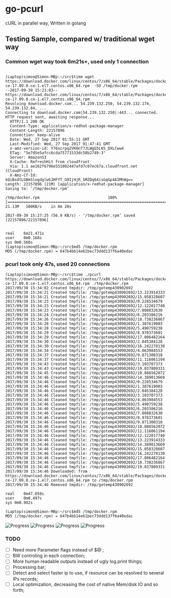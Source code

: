 # go-pcurl
cURL in parallel way, Written in golang

## Testing Sample, compared w/ traditional wget way

### Common wget way took 6m21s+, used only 1 connection

```

(Laptop)simon@Simon-MBp:~/src$time wget https://download.docker.com/linux/centos/7/x86_64/stable/Packages/docker-ce-17.09.0.ce-1.el7.centos.x86_64.rpm  -SO /tmp/docker.rpm
--2017-09-30 15:21:03--  https://download.docker.com/linux/centos/7/x86_64/stable/Packages/docker-ce-17.09.0.ce-1.el7.centos.x86_64.rpm
Resolving download.docker.com... 54.239.132.250, 54.239.132.174, 54.239.132.84, ...
Connecting to download.docker.com|54.239.132.250|:443... connected.
HTTP request sent, awaiting response...
  HTTP/1.1 200 OK
  Content-Type: application/x-redhat-package-manager
  Content-Length: 22157896
  Connection: keep-alive
  Date: Wed, 27 Sep 2017 01:55:11 GMT
  Last-Modified: Wed, 27 Sep 2017 01:47:41 GMT
  x-amz-version-id: Y76xcrpq2VKOnT7JLWgG5L65_DXLCww4
  ETag: "5e7d5e5afcc6cda75771533dc58b2749-3"
  Server: AmazonS3
  X-Cache: RefreshHit from cloudfront
  Via: 1.1 ae162f6796e551002447afd7c07ec67a.cloudfront.net (CloudFront)
  X-Amz-Cf-Id: kQiBxdtLGBmSlogdglwGJHFYT_G9IjHjR_SMZQq64isGqGp4A3MhWg==
Length: 22157896 (21M) [application/x-redhat-package-manager]
Saving to: ‘/tmp/docker.rpm’

/tmp/docker.rpm                              100%[=============================================================================================>]  21.13M   100KB/s    in 6m 20s

2017-09-30 15:27:25 (56.9 KB/s) - ‘/tmp/docker.rpm’ saved [22157896/22157896]


real	6m21.471s
user	0m0.168s
sys	0m0.560s
(Laptop)simon@Simon-MBp:~/src$md5 /tmp/docker.rpm
MD5 (/tmp/docker.rpm) = 647b4bb14e61bec73ddd137f6a40edac

```

### pcurl took only 47s,  used 20 connections

```
(Laptop)simon@Simon-MBp:~/src$time ./pcurl https://download.docker.com/linux/centos/7/x86_64/stable/Packages/docker-ce-17.09.0.ce-1.el7.centos.x86_64.rpm  /tmp/docker.rpm
2017/09/30 15:34:02 Created tmpdir: /tmp/gotemp430902692
2017/09/30 15:34:21 Created tmpfile: /tmp/gotemp430902692/13.223914333
2017/09/30 15:34:21 Created tmpfile: /tmp/gotemp430902692/15.058328607
2017/09/30 15:34:23 Created tmpfile: /tmp/gotemp430902692/0.228534679
2017/09/30 15:34:23 Created tmpfile: /tmp/gotemp430902692/12.122017740
2017/09/30 15:34:23 Created tmpfile: /tmp/gotemp430902692/7.808832630
2017/09/30 15:34:24 Created tmpfile: /tmp/gotemp430902692/6.203386216
2017/09/30 15:34:26 Created tmpfile: /tmp/gotemp430902692/18.738236867
2017/09/30 15:34:28 Created tmpfile: /tmp/gotemp430902692/1.387619003
2017/09/30 15:34:28 Created tmpfile: /tmp/gotemp430902692/5.490759238
2017/09/30 15:34:29 Created tmpfile: /tmp/gotemp430902692/8.978373601
2017/09/30 15:34:29 Created tmpfile: /tmp/gotemp430902692/17.806482164
2017/09/30 15:34:30 Created tmpfile: /tmp/gotemp430902692/2.045384128
2017/09/30 15:34:30 Created tmpfile: /tmp/gotemp430902692/16.242278130
2017/09/30 15:34:34 Created tmpfile: /tmp/gotemp430902692/4.063984553
2017/09/30 15:34:37 Created tmpfile: /tmp/gotemp430902692/9.871300318
2017/09/30 15:34:37 Created tmpfile: /tmp/gotemp430902692/11.116061194
2017/09/30 15:34:43 Created tmpfile: /tmp/gotemp430902692/3.103707373
2017/09/30 15:34:43 Created tmpfile: /tmp/gotemp430902692/19.037809331
2017/09/30 15:34:45 Created tmpfile: /tmp/gotemp430902692/10.886562072
2017/09/30 15:34:46 Created tmpfile: /tmp/gotemp430902692/14.389013669
2017/09/30 15:34:46 Cleaned tmpfile: /tmp/gotemp430902692/0.228534679
2017/09/30 15:34:46 Cleaned tmpfile: /tmp/gotemp430902692/1.387619003
2017/09/30 15:34:46 Cleaned tmpfile: /tmp/gotemp430902692/2.045384128
2017/09/30 15:34:46 Cleaned tmpfile: /tmp/gotemp430902692/3.103707373
2017/09/30 15:34:46 Cleaned tmpfile: /tmp/gotemp430902692/4.063984553
2017/09/30 15:34:46 Cleaned tmpfile: /tmp/gotemp430902692/5.490759238
2017/09/30 15:34:46 Cleaned tmpfile: /tmp/gotemp430902692/6.203386216
2017/09/30 15:34:46 Cleaned tmpfile: /tmp/gotemp430902692/7.808832630
2017/09/30 15:34:46 Cleaned tmpfile: /tmp/gotemp430902692/8.978373601
2017/09/30 15:34:46 Cleaned tmpfile: /tmp/gotemp430902692/9.871300318
2017/09/30 15:34:46 Cleaned tmpfile: /tmp/gotemp430902692/10.886562072
2017/09/30 15:34:46 Cleaned tmpfile: /tmp/gotemp430902692/11.116061194
2017/09/30 15:34:46 Cleaned tmpfile: /tmp/gotemp430902692/12.122017740
2017/09/30 15:34:46 Cleaned tmpfile: /tmp/gotemp430902692/13.223914333
2017/09/30 15:34:46 Cleaned tmpfile: /tmp/gotemp430902692/14.389013669
2017/09/30 15:34:46 Cleaned tmpfile: /tmp/gotemp430902692/15.058328607
2017/09/30 15:34:46 Cleaned tmpfile: /tmp/gotemp430902692/16.242278130
2017/09/30 15:34:46 Cleaned tmpfile: /tmp/gotemp430902692/17.806482164
2017/09/30 15:34:46 Cleaned tmpfile: /tmp/gotemp430902692/18.738236867
2017/09/30 15:34:46 Cleaned tmpfile: /tmp/gotemp430902692/19.037809331
2017/09/30 15:34:46 Downloaded: from https://download.docker.com/linux/centos/7/x86_64/stable/Packages/docker-ce-17.09.0.ce-1.el7.centos.x86_64.rpm to /tmp/docker.rpm
2017/09/30 15:34:46 Removed tmpdir: /tmp/gotemp430902692

real	0m47.058s
user	0m0.497s
sys	0m0.902s

(Laptop)simon@Simon-MBp:~/src$md5 /tmp/docker.rpm
MD5 (/tmp/docker.rpm) = 647b4bb14e61bec73ddd137f6a40edac
```

![Progress](https://github.com/thimoonxy/go-pcurl/blob/master/misc/img1.png)
![Progress](https://github.com/thimoonxy/go-pcurl/blob/master/misc/img2.png)
![Progress](https://github.com/thimoonxy/go-pcurl/blob/master/misc/img3.png)
![Progress](https://github.com/thimoonxy/go-pcurl/blob/master/misc/img4.png)


### TODO

- [ ] Need more Parameter flags instead of $@ ;
- [ ] BW controling in each connection;
- [ ] More human readable outputs instead of ugly log.print things;
- [ ] Processing bar;
- [ ] Detect and select faster ip to use, if resource can be resolved to several IPs records;
- [ ] Local optimization, decreasing the cost of native Mem/disk IO and so forth; 